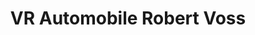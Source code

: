 ---
title: "VR Automobile Robert Voss"
url: /aitrang/vr-automobile-robert-voss/
shop: Autowerkstatt
---